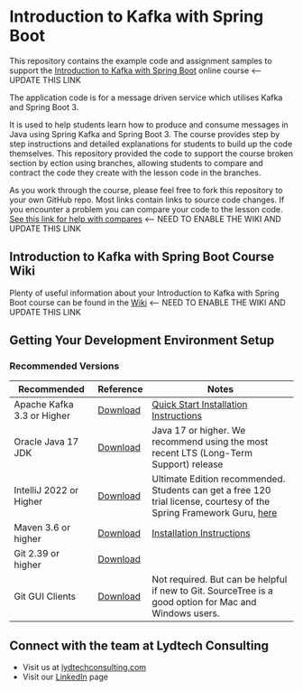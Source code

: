 # Introduction to Kafka with Spring Boot

This repository contains the example code and assignment samples to support the [Introduction to Kafka with Spring Boot](https://www.lydtechconsulting.com/) online course <-- UPDATE THIS LINK 

The application code is for a message driven service which utilises Kafka and Spring Boot 3.

It is used to help students learn how to produce and consume messages in Java using Spring Kafka and Spring Boot 3. 
The course provides step by step instructions and detailed explanations for students to build up the code themselves. 
This repository provided the code to support the course broken section by ection using branches, allowing students to 
compare and contract the code they create with the lesson code in the branches.

As you work through the course, please feel free to fork this repository to your own GitHub repo. Most links contain links
to source code changes. If you encounter a problem you can compare your code to the lesson code. [See this link for help with compares](https://github.com/lydtechconsulting/introduction-to-kafka-with-sprin/wiki#getting-an-error-but-cannot-find-what-is-different-from-lesson-source-code)  <-- NEED TO ENABLE THE WIKI AND UPDATE THIS LINK

## Introduction to Kafka with Spring Boot Course Wiki
Plenty of useful information about your Introduction to Kafka with Spring Boot course can be found in the [Wiki](https://github.com/lydtechconsulting/introduction-to-kafka-with-spring/wiki) <-- NEED TO ENABLE THE WIKI AND UPDATE THIS LINK


## Getting Your Development Environment Setup
### Recommended Versions
| Recommended                | Reference                                                             | Notes                                                                                                                                                                                                                                                          |
|----------------------------|-----------------------------------------------------------------------|----------------------------------------------------------------------------------------------------------------------------------------------------------------------------------------------------------------------------------------------------------------|
| Apache Kafka 3.3 or Higher | [Download](https://kafka.apache.org/downloads)                        | [Quick Start Installation Instructions](https://kafka.apache.org/quickstart)                                                                                                                                                                                   |
| Oracle Java 17 JDK         | [Download](https://www.oracle.com/java/technologies/downloads/#java17) | Java 17 or higher. We recommend using the most recent LTS (Long-Term Support) release                                                                                                                                                                          |
| IntelliJ 2022 or Higher    | [Download](https://www.jetbrains.com/idea/download/)                  | Ultimate Edition recommended. Students can get a free 120 trial license, courtesy of the Spring Framework Guru, [here](https://github.com/springframeworkguru/spring5webapp/wiki/Which-IDE-to-Use%3F#how-do-i-get-the-free-120-day-trial-to-intellij-ultimate) |
| Maven 3.6 or higher        | [Download](https://maven.apache.org/download.cgi)                     | [Installation Instructions](https://maven.apache.org/install.html)                                                                                                                                                                                             |                                                                                                                 | **Note:** Use Version 5 or higher if using Java 11                                                                                                                                                                     |
| Git 2.39 or higher         | [Download](https://git-scm.com/downloads)                             |                                                                                                                                                                                                                                                                | 
| Git GUI Clients            | [Download](https://git-scm.com/downloads/guis)                        | Not required. But can be helpful if new to Git. SourceTree is a good option for Mac and Windows users.                                                                                                                                                         |

## Connect with the team at Lydtech Consulting
* Visit us at [lydtechconsulting.com](https://www.lydtechconsulting.com/)
* Visit our [LinkedIn](https://www.linkedin.com/company/lydtech-consulting) page

